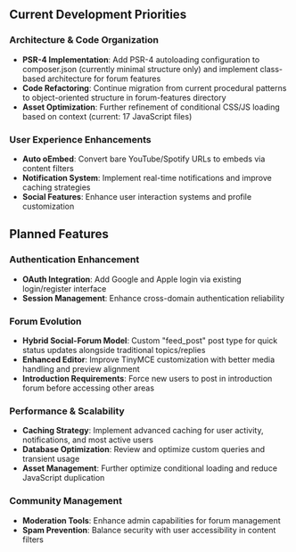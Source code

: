 ## Current Development Priorities

### Architecture & Code Organization
- **PSR-4 Implementation**: Add PSR-4 autoloading configuration to composer.json (currently minimal structure only) and implement class-based architecture for forum features
- **Code Refactoring**: Continue migration from current procedural patterns to object-oriented structure in forum-features directory
- **Asset Optimization**: Further refinement of conditional CSS/JS loading based on context (current: 17 JavaScript files)

### User Experience Enhancements
- **Auto oEmbed**: Convert bare YouTube/Spotify URLs to embeds via content filters
- **Notification System**: Implement real-time notifications and improve caching strategies
- **Social Features**: Enhance user interaction systems and profile customization

## Planned Features

### Authentication Enhancement
- **OAuth Integration**: Add Google and Apple login via existing login/register interface
- **Session Management**: Enhance cross-domain authentication reliability

### Forum Evolution
- **Hybrid Social-Forum Model**: Custom "feed_post" post type for quick status updates alongside traditional topics/replies
- **Enhanced Editor**: Improve TinyMCE customization with better media handling and preview alignment
- **Introduction Requirements**: Force new users to post in introduction forum before accessing other areas

### Performance & Scalability
- **Caching Strategy**: Implement advanced caching for user activity, notifications, and most active users
- **Database Optimization**: Review and optimize custom queries and transient usage
- **Asset Management**: Further optimize conditional loading and reduce JavaScript duplication

### Community Management
- **Moderation Tools**: Enhance admin capabilities for forum management
- **Spam Prevention**: Balance security with user accessibility in content filters
